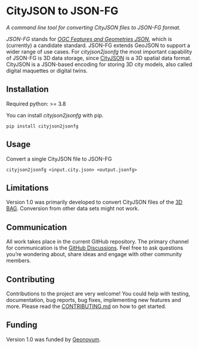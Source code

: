 # CityJSON to JSON-FG

*A command line tool for converting CityJSON files to JSON-FG format.*

*JSON-FG* stands for [*OGC Features and Geometries JSON*](https://github.com/opengeospatial/ogc-feat-geo-json), which is (currently) a candidate standard. 
JSON-FG extends GeoJSON to support a wider range of use cases. 
For *cityjson2jsonfg* the most important capability of JSON-FG is 3D data storage, since [CityJSON](https://www.cityjson.org/) is a 3D spatial data format.
CityJSON is a JSON-based encoding for storing 3D city models, also called digital maquettes or digital twins.

## Installation

Required python: >= 3.8

You can install *cityjson2jsonfg* with pip.

```shell
pip install cityjson2jsonfg
```

## Usage

Convert a single CityJSON file to JSON-FG

```shell
cityjson2jsonfg <input.city.json> <output.jsonfg>
```

## Limitations

Version 1.0 was primarily developed to convert CityJSON files of the [3D BAG](https://3dbag.nl/en/viewer).
Conversion from other data sets might not work.

## Communication

All work takes place in the current GitHub repository.
The primary channel for communication is the [GitHub Discussions](https://github.com/3DGI/cityjson2jsonfg/discussions).
Feel free to ask questions you’re wondering about, share ideas and engage with other community members.

## Contributing

Contributions to the project are very welcome!
You could help with testing, documentation, bug reports, bug fixes, implementing new features and more.
Please read the [CONTRIBUTING.md](https://github.com/3DGI/cityjson2jsonfg/blob/master/CONTRIBUTING.md) on how to get started.

## Funding

Version 1.0 was funded by [Geonovum](https://www.geonovum.nl/).